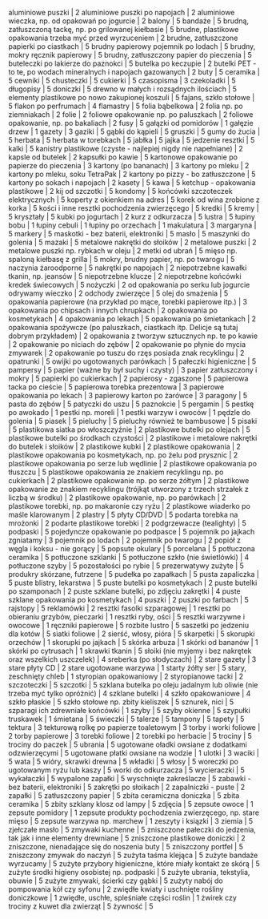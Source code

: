 aluminiowe puszki | 2
aluminiowe puszki po napojach | 2
aluminiowe wieczka, np. od opakowań po jogurcie | 2
balony | 5
bandaże | 5
brudną, zatłuszczoną tackę, np. po grilowanej kiełbasie | 5
brudne, plastikowe opakowania trzeba myć przed wyrzuceniem | 2
brudne, zatłuszczone papierki po ciastkach | 5
brudny papierowy pojemnik po lodach | 5
brudny, mokry ręcznik papierowy | 5
brudny, zatłuszczony papier do pieczenia | 5
buteleczki po lakierze do paznokci | 5
butelka po keczupie | 2
butelki PET - to te, po wodach mineralnych i napojach gazowanych | 2
buty | 5
ceramika | 5
cewniki | 5
chusteczki | 5
cukierki | 5
czasopisma | 3
czekoladki | 5
długopisy | 5
doniczki | 5
drewno w małych i rozsądnych ilościach | 5
elementy plastikowe po nowo zakupionej koszuli | 5
fajans, szkło stołowe | 5
flakon po perfrumach | 4
flamastry | 5
folia bąbelkowa | 2
folia np. po ziemniakach | 2
folie | 2
foliowe opakowanie np. po paluszkach | 2
foliowe opakowanie, np. po bakaliach | 2
fusy | 5
gałązki od pomidorów | 1
gałęzie drzew | 1
gazety | 3
gaziki | 5
gąbki do kąpieli | 5
gruszki | 5
gumy do żucia | 5
herbata | 5
herbata w torebkach | 5
jabłka | 5
jajka | 5
jedzenie resztki | 5
kalki | 5
kanistry plastikowe (czyste - najlepiej nigdy nie napełniane) | 2
kapsle od butelek | 2
kapsułki po kawie | 5
kartonowe opakowanie po papierze do pieczenia | 3
kartony (po bananach) | 3
kartony po mleku | 2
kartony po mleku, soku TetraPak | 2
kartony po pizzy - bo zatłuszczone | 5
kartony po sokach i napojach | 2
kasety | 5
kawa | 5
ketchup - opakowania plastikowe | 2
kij od szczotki | 5
kondomy | 5
końcówki szczoteczek elektrycznych | 5
koperty z okienkiem na adres | 5
korek od wina zrobione z korka | 5
kości i inne resztki pochodzenia zwierzęcego | 5
kredki | 5
kremy | 5
kryształy | 5
kubki po jogurtach | 2
kurz z odkurzacza | 5
lustra | 5
łupiny bobu | 1
łupiny cebuli | 1
łupiny po orzechach | 1
makulatura | 3
margaryna | 5
markery | 5
maskotki - bez baterii, elektroniki | 5
masło | 5
maszynki do golenia | 5
mazaki | 5
metalowe nakrętki do słoików | 2
metalowe puszki | 2
metalowe puszki np. rybkach w oleju | 2
metki od ubrań | 5
mięso np. spaloną kiełbasę z grilla | 5
mokry, brudny papier, np. po twarogu | 5
naczynia żaroodporne | 5
nakrętki po napojach | 2
niepotrzebne kawałki tkanin, np. jeansów | 5
niepotrzebne klucze | 2
niepotrzebne końcówki kredek świecowych | 5
nożyczki | 2
od opakowania po serku lub jogurcie odrywamy wieczko | 2
odchody zwierzęce | 5
olej do smażenia | 5
opakowania papierowe (na przykład po mące, torebki papierowe itp.) | 3
opakowania po chipsach i innych chrupkach | 2
opakowania po kosmetykach | 4
opakowania po lekach | 5
opakowania po śmietankach | 2
opakowania spożywcze (po paluszkach, ciastkach itp. Delicje są tutaj dobrym przykładem) | 2
opakowania z tworzyw sztucznych np. te po kawie | 2
opakowanie po niciach do zębów | 2
opakowanie po płynie do mycia zmywarek | 2
opakowanie po tuszu do rzęs posiada znak recyklingu | 2
opatrunki | 5
owijki po ugotowanych parówkach | 5
pałeczki higieniczne | 5
pampersy | 5
papier (ważne by był suchy i czysty) | 3
papier zatłuszczony i mokry | 5
papierki po cukierkach | 2
papierosy - zgaszone | 5
papierowa tacka po cieście | 5
papierowa torebka prezentowa | 3
papierowe opakowania po lekach | 3
papierowy karton po żarówce | 3
paragony | 5
pasta do zębów | 5
patyczki do uszu | 5
paznokcie | 5
pergamin | 5
pestkę po awokado | 1
pestki np. moreli | 1
pestki warzyw i owoców | 1
pędzle do golenia | 5
piasek | 5
pieluchy | 5
pieluchy również te bambusowe | 5
pisaki | 5
plastikowa siatka po włoszczyźnie | 2
plastikowe butelki po olejach | 5
plastikowe butelki po środkach czystości | 2
plastikowe i metalowe nakrętki do butelek i słoików | 2
plastikowe kubki | 2
plastikowe opakowania | 2
plastikowe opakowania po kosmetykach, np. po żelu pod prysznic | 2
plastikowe opakowania po serze lub wędlinie | 2
plastikowe opakowania po tłuszczu | 5
plastikowe opakowania ze znakiem recyklingu np. po cukierkach | 2
plastikowe opakowanie np. po serze żółtym | 2
plastikowe opakowanie ze znakiem recyklingu (trójkąt utworzony z trzech strzałek z liczbą w środku) | 2
plastikowe opakowanie, np. po parówkach | 2
plastikowe torebki, np. po makaronie czy ryżu | 2
plastikowe wiaderko po maśle klarowanym | 2
plastry | 5
płyty CD/DVD | 5
podarta torebka na mrożonki | 2
podarte plastikowe torebki | 2
podgrzewacze (tealighty) | 5
podpaski | 5
pojedyncze opakowanie po podpasce | 5
pojemnik po jajkach zgniatamy | 3
pojemnik po lodach | 2
pojemnik po twarogu | 2
popiół z węgla i koksu - nie gorący | 5
popsute okulary | 5
porcelana | 5
potłuczona ceramika | 5
potłuczone szklanki | 5
potłuczone szkło (nie świetlówki) | 4
potłuczone szyby | 5
pozostałości po rybie | 5
prezerwatywy zużyte | 5
produkry skórzane, futrzene | 5
pudełka po zapałkach | 5
pusta zapaliczka | 5
puste blistry, lekarstwa | 5
puste butelki po kosmetykach | 2
puste butelki po szamponach | 2
puste szklane butelki, po zdjęciu zakrętki | 4
puste szklane opakowania po kosmetykach | 4
puszki | 2
puszki po farbach | 5
rajstopy | 5
reklamówki | 2
resztki fasolki szparagowej | 1
resztki po obieraniu grzybów, pieczarki | 1
resztki ryby, ości | 5
resztki warzywne i owocowe | 1
ręczniki papierowe | 5
rozbite lustro | 5
saszetki po jedzeniu dla kotów | 5
siatki foliowe | 2
sierść, włosy, pióra | 5
skarpetki | 5
skorupki orzechów | 1
skorupki po jajkach | 5
skórka arbuza | 1
skórki od bananów | 1
skórki po cytrusach | 1
skrawki tkanin | 5
słoiki (nie myjemy i bez nakrętek oraz wszelkich uszczelek) | 4
sreberka (po słodyczach) | 2
stare gazety | 3
stare płyty CD | 2
stare ugotowane warzywa | 1
starty żółty ser | 5
stary, zeschnięty chleb | 1
styropian opakowaniowy | 2
styropianowe tacki | 2
szczoteczki | 5
szczotki | 5
szklana butelka po oleju jadalnym lub oliwie (nie trzeba myć tylko opróżnić) | 4
szklane butelki | 4
szkło opakowaniowe | 4
szkło płaskie | 5
szkło stołowe np. zbity kieliszek | 5
sznurek, nici | 5
szparagi ich zdrewniałe końcówki | 1
szyby | 5
szyby okienne | 5
szypułki truskawek | 1
śmietana | 5
świeczki | 5
talerze | 5
tampony | 5
tapety | 5
tektura | 3
tekturową rolkę po papierze toaletowym | 3
torby i worki foliowe | 2
torby papierowe | 3
torebki foliowe | 2
torebki po herbacie | 5
trociny | 5
trociny do paczek | 5
ubrania | 5
ugotowane oładki owsiane z dodatkami odzwierzęcymi | 5
ugotowane płatki owsiane na wodzie | 1
ulotki | 3
waciki | 5
wata | 5
wióry, skrawki drewna | 5
wkładki | 5
włosy | 5
woreczki po ugotowanym ryżu lub kaszy | 5
worki do odkurzacza | 5
wycieraczki | 5
wykałaczki | 5
wypalone zapałki | 5
wyschnięte zakreślacze | 5
zabawki - bez baterii, elektroniki | 5
zakrętki po słoikach | 2
zapalniczki - puste | 2
zapałki | 5
zatłuszczony papier | 5
zbita ceramiczna doniczka | 5
zbita ceramika | 5
zbity szklany klosz od lampy | 5
zdjęcia | 5
zepsute owoce | 1
zepsute pomidory | 1
zepsute produkty pochodzenia zwierzęcego, np. stare mięso | 5
zepsute warzywa np. marchew | 1
zeszyty i ksiązki | 3
ziemia | 5
zjełczałe masło | 5
zmywaki kuchenne | 5
zniszczone pałeczki do jedzenia, tak jak i inne elementy drewniane | 5
zniszczone plastikowe doniczki | 2
zniszczone, nienadające się do noszenia buty | 5
zniszczony portfel | 5
zniszczony zmywak do naczyń | 5
zużyta taśma klejąca | 5
zużyte bandaże wyrzucamy | 5
zużyte przybory higieniczne, które miały kontakt ze skórą | 5
zużyte środki higieny osobistej np. podpaski | 5
zużyte ubrania, tekstylia, obuwie | 5
zużyte zmywaki, ścierki czy gąbki | 5
zużyty nabój do pompowania kół czy syfonu | 2
zwiędłe kwiaty i uschnięte rośliny doniczkowe | 1
zwiędłe, uschłe, spleśniałe części roślin | 1
żwirek czy trociny z kuwet dla zwierząt | 5
żywność | 5